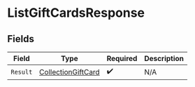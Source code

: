 # ListGiftCardsResponse


## Fields

| Field                                                               | Type                                                                | Required                                                            | Description                                                         |
| ------------------------------------------------------------------- | ------------------------------------------------------------------- | ------------------------------------------------------------------- | ------------------------------------------------------------------- |
| `Result`                                                            | [CollectionGiftCard](../../Models/Components/CollectionGiftCard.md) | :heavy_check_mark:                                                  | N/A                                                                 |
